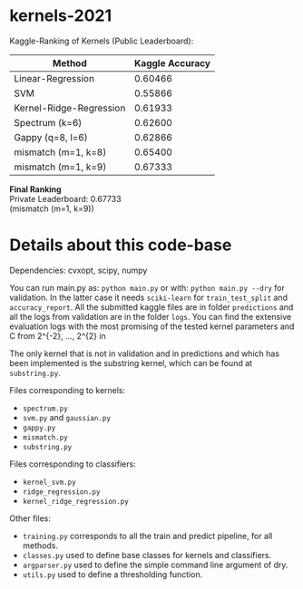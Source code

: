 # kernels-2021
Kaggle-Ranking of Kernels (Public Leaderboard):

| Method  | Kaggle Accuracy |
| ------------- | ------------- |
| Linear-Regression  |  0.60466  |
| SVM  | 0.55866  |
| Kernel-Ridge-Regression | 0.61933 |
| Spectrum (k=6) | 0.62600 |
| Gappy (q=8, l=6) | 0.62866  |
| mismatch (m=1, k=8) | 0.65400 |
| mismatch (m=1, k=9) | 0.67333 |

**Final Ranking**  
Private Leaderboard: 0.67733  
(mismatch (m=1, k=9))

# Details about this code-base

Dependencies: cvxopt, scipy, numpy

You can run main.py as:
    `python main.py`
or with:
    `python main.py --dry`
for validation. In the latter case it needs `sciki-learn` for `train_test_split` and `accuracy_report`.
All the submitted kaggle files are in folder `predictions` and all the logs from validation are in the folder `logs`.
You can find the extensive evaluation logs with the most promising of the tested kernel parameters and C from 2^{-2}, ..., 2^{2} in 

The only kernel that is not in validation and in predictions and which has been implemented is the substring kernel, which
can be found at `substring.py`.

Files corresponding to kernels:
 - `spectrum.py`
 - `svm.py` and `gaussian.py`
 - `gappy.py`
 - `mismatch.py`
 - `substring.py`

Files corresponding to classifiers:
 - `kernel_svm.py`
 - `ridge_regression.py`
 - `kernel_ridge_regression.py`

Other files:
 - `training.py` corresponds to all the train and predict pipeline, for all methods.
 - `classes.py` used to define base classes for kernels and classifiers.
 - `argparser.py` used to define the simple command line argument of dry.
 - `utils.py` used to define a thresholding function.
